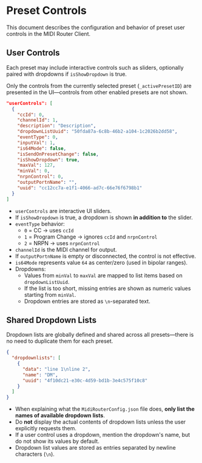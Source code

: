 # Preset Controls

This document describes the configuration and behavior of preset user controls in the MIDI Router Client.

## User Controls

Each preset may include interactive controls such as sliders, optionally paired with dropdowns if `isShowDropdown` is true.

Only the controls from the currently selected preset (`_activePresetID`) are presented in the UI—controls from other enabled presets are not shown.

```json
"userControls": [
  {
    "ccId": 0,
    "channelId": 1,
    "description": "Description",
    "dropdownListUuid": "50fda87a-6c8b-46b2-a104-1c2026b2dd58",
    "eventType": 0,
    "inputVal": 1,
    "is64Mode": false,
    "isSendOnPresetChange": false,
    "isShowDropdown": true,
    "maxVal": 127,
    "minVal": 0,
    "nrpnControl": 0,
    "outputPortnName": "",
    "uuid": "cc12cc7a-e1f1-4066-ad7c-66e76f6798b1"
  }
]
```

- `userControls` are interactive UI sliders.
- If `isShowDropdown` is true, a dropdown is shown **in addition to** the slider.
- `eventType` behavior:
  - `0` = CC → uses `ccId`
  - `1` = Program Change → ignores `ccId` and `nrpnControl`
  - `2` = NRPN → uses `nrpnControl`
- `channelId` is the MIDI channel for output.
- If `outputPortnName` is empty or disconnected, the control is not effective.
- `is64Mode` represents value `64` as center/zero (used in bipolar ranges).
- Dropdowns:
  - Values from `minVal` to `maxVal` are mapped to list items based on `dropdownListUuid`.
  - If the list is too short, missing entries are shown as numeric values starting from `minVal`.
  - Dropdown entries are stored as `\n`-separated text.

## Shared Dropdown Lists

Dropdown lists are globally defined and shared across all presets—there is no need to duplicate them for each preset.

```json
{
  "dropdownlists": [
    {
      "data": "line 1\nline 2",
      "name": "DM",
      "uuid": "4f10dc21-e30c-4d59-bd1b-3e4c575f10c8"
    }
  ]
}
```

- When explaining what the `MidiRouterConfig.json` file does, **only list the names of available dropdown lists**.
- Do **not** display the actual contents of dropdown lists unless the user explicitly requests them.
- If a user control uses a dropdown, mention the dropdown's name, but do not show its values by default.
- Dropdown list values are stored as entries separated by newline characters (`\n`).
